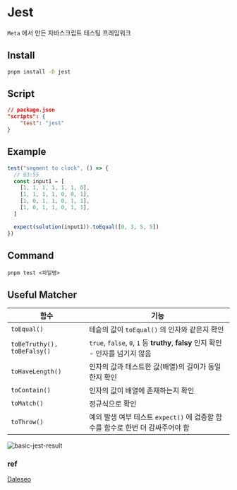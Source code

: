 # Jest

`Meta` 에서 만든 자바스크립트 테스팅 프레임워크

## Install

```bash
pnpm install -D jest
```

## Script

```json
// package.json
"scripts": {
	"test": "jest"
}
```

## Example

```jsx
test("segment to clock", () => {
  // 03:55
  const input1 = [
    [1, 1, 1, 1, 1, 1, 0],
    [1, 1, 1, 1, 0, 0, 1],
    [1, 0, 1, 1, 0, 1, 1],
    [1, 0, 1, 1, 0, 1, 1],
  ]

  expect(solution(input1)).toEqual([0, 3, 5, 5])
})
```

## Command

`pnpm test <파일명>`

## Useful Matcher

| 함수                        | 기능                                                                              |
| --------------------------- | --------------------------------------------------------------------------------- |
| `toEqual()`                 | 테슽의 값이 `toEqual()` 의 인자와 같은지 확인                                     |
| `toBeTruthy(), toBeFalsy()` | `true`, `false`, `0`, `1` 등 **truthy**, **falsy** 인지 확인 - 인자를 넘기지 않음 |
| `toHaveLength()`            | 인자의 값과 테스트한 값(배열)의 길이가 동일한지 확인                              |
| `toContain()`               | 인자의 값이 배열에 존재하는지 확인                                                |
| `toMatch()`                 | 정규식으로 확인                                                                   |
| `toThrow()`                 | 예외 발생 여부 테스트 `expect()` 에 검증할 함수를 함수로 한번 더 감싸주어야 함    |

![basic-jest-result]("../assets/basic.png")

### ref

[Daleseo](https://www.daleseo.com/jest-basic/)
